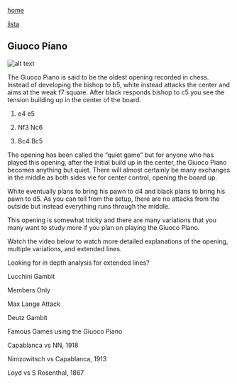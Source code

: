 [home](/zaliczeniowe1awww/)

[lista](/zaliczeniowe1awww/lista/)

## Giuoco Piano

![alt text](https://www.thechesswebsite.com/wp-content/uploads/2015/08/the-giuoco-piano.jpg "Giuoco Piano")


The Giuoco Piano is said to be the oldest opening recorded in chess. Instead of developing the bishop to b5, white instead attacks the center and aims at the weak f7 square. After black responds bishop to c5 you see the tension building up in the center of the board.

1. e4 e5

2. Nf3 Nc6

3. Bc4 Bc5

The opening has been called the “quiet game” but for anyone who has played this opening, after the initial build up in the center, the Giuoco Piano becomes anything but quiet. There will almost certainly be many exchanges in the middle as both sides vie for center control, opening the board up.

White eventually plans to bring his pawn to d4 and black plans to bring his pawn to d5. As you can tell from the setup, there are no attacks from the outside but instead everything runs through the middle.

This opening is somewhat tricky and there are many variations that you many want to study more if you plan on playing the Giuoco Piano.

Watch the video below to watch more detailed explanations of the opening, multiple variations, and extended lines.









Looking for in depth analysis for extended lines?

















Lucchini Gambit









Members Only













Max Lange Attack























Deutz Gambit









Famous Games using the Giuoco Piano

Capablanca vs NN, 1918

Nimzowitsch vs Capablanca, 1913

Loyd vs S Rosenthal, 1867

